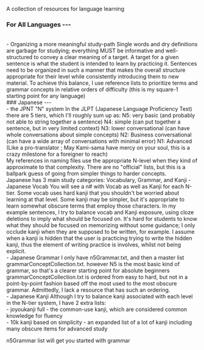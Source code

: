 A collection of resources for language learning
<br>
### For All Languages ---
<br>
- Organizing a more meaningful study-path
Single words and dry definitions are garbage for studying; everything MUST be informative and well-structured to convey a clear meaning of a target.
A target for a given sentence is what the student is intended to learn by practicing it. 
Sentences need to be organized in such a manner that makes the overall structure appropriate for their level while consistently introducing them to new material.
To achieve this balance, I use reference lists to prioritize terms and grammar concepts in relative orders of difficulty (this is my square-1 starting point for any language) 
<br>
### Japanese ---
<br>
- the JPNT "N" system
In the JLPT (Japanese Language Proficiency Test) there are 5 tiers, which I'll roughly sum up as:
N5: very basic (and probably not able to string together a sentence)
N4: simple (can put together a sentence, but in very limited context)
N3: lower conversational (can have whole conversations about simple concepts)
N2: Business conversational (can have a wide array of conversations with minimal error)
N1: Advanced (Like a pro-translator ; May Kami-sama have mercy on your soul, this is a crazy milestone for a foreigner to reach)
<br>
My references in naming files use the appropriate N-level when they kind of approximate to that complexity. 
There are no "official" lists, but this is a ballpark guess of going from simpler things to harder concepts. 
<br>
Japanese has 3 main study categories: Vocabulary, Grammar, and Kanji
- Japanese Vocab
You will see a n# with Vocab as well as Kanji for each N-tier.
Some vocab uses hard kanji that you shouldn't be worried about learning at that level. 
Some kanji may be simpler, but it's appropriate to learn somewhat obscure terms that employ those characters.
In my example sentences, I try to balance vocab and Kanji exposure, using cloze deletions to imply what should be focused on. It's hard for students to know what they should be focused on memorizing without some guidance; I only occlude kanji when they are supposed to be written, for example.
I assume when a kanji is hidden that the user is practicing trying to write the hidden kanji, thus the element of writing practice is involves, whilst not being explicit.
<br>
- Japanese Grammar
I only have n5Grammar.txt, and then a master list grammarConceptCollection.txt. 
however N5 is the most basic kind of grammar, so that's a clearer starting point for absolute beginners
grammarConceptCollection.txt is ordered from easy to hard, but not in a point-by-point fashion based off the most used to the most obscure grammar. Admittedly, I lack a resource that has such an ordering.
<br>
- Japanese Kanji
Although I try to balance kanji associated with each level in the N-tier system, I have 2 extra lists:
<br>
- joyoukanji full - the common-use kanji, which are considered common knowledge for fluency
<br>
- 10k kanji based on simplicity - an expanded list of a lot of kanji including many obscure items for advanced study
<br>



n5Grammar list will get you started with grammar
